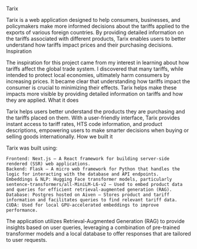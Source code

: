 Tarix

Tarix is a web application designed to help consumers, businesses, and policymakers make more informed decisions about the tariffs applied to the exports of various foreign countries. By providing detailed information on the tariffs associated with different products, Tarix enables users to better understand how tariffs impact prices and their purchasing decisions.
Inspiration

The inspiration for this project came from my interest in learning about how tariffs affect the global trade system. I discovered that many tariffs, while intended to protect local economies, ultimately harm consumers by increasing prices. It became clear that understanding how tariffs impact the consumer is crucial to minimizing their effects. Tarix helps make these impacts more visible by providing detailed information on tariffs and how they are applied.
What it does

Tarix helps users better understand the products they are purchasing and the tariffs placed on them. With a user-friendly interface, Tarix provides instant access to tariff rates, HTS code information, and product descriptions, empowering users to make smarter decisions when buying or selling goods internationally.
How we built it

Tarix was built using:

    Frontend: Next.js – A React framework for building server-side rendered (SSR) web applications.
    Backend: Flask – A micro web framework for Python that handles the logic for interacting with the database and API endpoints.
    Embeddings & NLP: Hugging Face transformer models, particularly sentence-transformers/all-MiniLM-L6-v2 – Used to embed product data and queries for efficient retrieval-augmented generation (RAG).
    Database: Postgres hosted on Aiven – Stores product and tariff information and facilitates queries to find relevant tariff data.
    CUDA: Used for local GPU-accelerated embeddings to improve performance.

The application utilizes Retrieval-Augmented Generation (RAG) to provide insights based on user queries, leveraging a combination of pre-trained transformer models and a local database to offer responses that are tailored to user requests.
